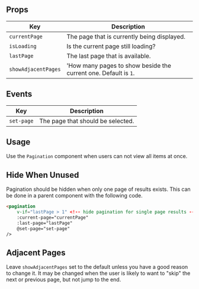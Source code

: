 ## Props

| Key | Description |
| --- | --- |
| `currentPage` | The page that is currently being displayed. |
| `isLoading` | Is the current page still loading? |
| `lastPage` | The last page that is available. |
| `showAdjacentPages` | 'How many pages to show beside the current one. Default is <code>1</code>. |

## Events

| Key | Description |
| --- | --- |
| `set-page` | The page that should be selected. |

## Usage

Use the `Pagination` component when users can not view all items at once.

## Hide When Unused

Pagination should be hidden when only one page of results exists. This can be done in a parent component with the following code.

```html
<pagination
	v-if="lastPage > 1" <!-- hide pagination for single page results -->
	:current-page="currentPage"
	:last-page="lastPage"
	@set-page="set-page"
/>
```

## Adjacent Pages

Leave `showAdjacentPages` set to the default unless you have a good reason to change it. It may be changed when the user is likely to want to "skip" the next or previous page, but not jump to the end.
